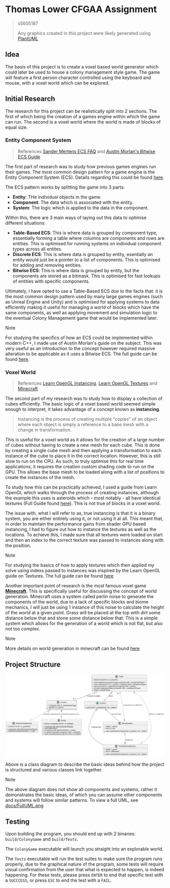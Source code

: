 # Thomas Lower CFGAA Assignment
> s5605187
> 
> Any graphics created in this project were likely generated using [PlantUML](https://plantuml.com/)

## Idea

The basis of this project is to create a voxel based world generator which could later be used to house a colony management style game. The game will feature a first person character controlled using the keyboard and mouse, with a voxel world which can be explored.

## Initial Research

The research for this project can be realistically split into 2 sections. The first of which being the creation of a games engine within which the game can run. The second is a voxel world where the world is made of blocks of equal size.

### Entity Component System

> References [Sander Mertens ECS FAQ](https://github.com/SanderMertens/ecs-faq) and [Austin Morlan's Bitwise ECS Guide](https://austinmorlan.com/posts/entity_component_system/)

The first part of research was to study how previous games engines run their games. The most common design pattern for a game engine is the Entity Component System (ECS). Details regarding this could be found [here](https://github.com/SanderMertens/ecs-faq).

The ECS pattern works by splitting the game into 3 parts:
- **Entity**: THe individual objects in the game.
- **Component**: The data which is associated with the entity.
- **System**: The logic which is applied to the data in the component.

Within this, there are 3 main ways of laying out this data to optimise different situations:

- **Table-Based ECS**: This is where data is grouped by component type, essentially forming a table where columns are components and rows are entities. This is optimised for running systems on individual component types across all entites.
- **Discrete ECS**: This is where data is grouped by entity, esentially an entity would just be a pointer to a list of components. This is optimised for adding and removing entities.
- **Bitwise ECS**: This is where data is grouped by entity, but the components are stored as a bitmask. This is optimised for fast lookups of entities with specific components.

Ultimately, I have opted to use a Table-Based ECS due to the facts that: it is the most common design pattern used by many large games engines (such as Unreal Engine and Unity) and is optimised for applying systems to data efficiently making it useful for managing a world of blocks which have the same components, as well as applying movement and simulation logic to the eventual Colony Management game that would be implemented later.

> [!NOTE]
> For studying the specifics of how an ECS could be implemented within modern C++, I made use of Austin Morlan's guide on the subject. This was very useful as an introduction to the concept however required massive alteration to be applicable as it uses a Bitwise ECS. The full guide can be found [here](https://austinmorlan.com/posts/entity_component_system/).

### Voxel World

> References [Learn OpenGL Instancing](https://learnopengl.com/Advanced-OpenGL/Instancing), [Learn OpenGL Textures](https://learnopengl.com/Getting-started/Textures) and [Minecraft](https://www.minecraft.net/en-us)

The second part of my research was to study how to display a collection of cubes efficiently. The basic logic of a voxel based world seemed simple enough to interpret, it takes advantage of a concept known as **instancing**.

> Instancing is the process of creating multiple "copies" of an object where each object is simply a reference to a base mesh with a change in transformation.

This is useful for a voxel world as it allows for the creation of a large number of cubes without having to create a new mesh for each cube. This is done by creating a single cube mesh and then applying a transformation to each instance of the cube to place it in the correct location. However, this is still slow to run on the CPU. As such, to truly optimise this for real time applications, it requires the creation custom shading code to run on the GPU. This allows the base mesh to be loaded
along with a list of positions to create the instances of the mesh.

To study how this can be practically achieved, I used a guide from Learn OpenGL which walks through the process of creating instances, although the example this uses is asteroids which - most notably - all have identical textures (Full Guide found [here](https://learnopengl.com/Advanced-OpenGL/Instancing)). This is not true of blocks in a voxel world.

The issue with, what I will refer to as, true instancing is that it is a binary system, you are either entirely using it, or not using it at all. This meant that, in order to maintain the performance gains from shader GPU based instancing, I had to figure out how to instance the textures as well as the locations. To achieve this, I made sure that all textures were loaded on start and then an index to the correct texture was passed to instances along with the position.

> [!NOTE]
> For studying the basics of how to apply textures which then applied my solve using indexs passed to instances was inspired by the Learn OpenGL guide on Textures. The full guide can be found [here](https://learnopengl.com/Getting-started/Textures)

Another important point of research is the most famous voxel game **[Minecraft](https://www.minecraft.net/en-us)**. This is specifically useful for discussing the concept of world generation. Minecraft uses a system called perlin noise to generate the components of the world, due to a lack of specific blocks and biome mechanics, I will just be using 1 instance of this noise to calculate the height of the world at a given point. Grass will be placed at the top with dirt some distance below that
and stone some distance below that. This is a simple system which allows for the generation of a world which is not flat, but also not too complex.

> [!NOTE]
> More details on world generation in minecraft can be found [here](https://minecraft.wiki/w/World_generation)

## Project Structure

![/docs/ClassDiagram.png](https://github.com/NCCA/programming-assignment-supersliser/blob/docs/docs/ClassDiagram.png?raw=true)

Above is a class diagram to describe the basic ideas behind how the project is structured and various classes link together.

> [!NOTE]
> The above diagram does not show all components and systems, rather it demonstrates the basic ideas, of which you can assume other components and systems will follow similar patterns. To view a full UML, see [docs/FullUML.png](https://github.com/NCCA/programming-assignment-supersliser/blob/docs/docs/fullUML.png?raw=true)

## Testing

Upon building the program, you should end up with 2 binaries: `build/ColonyGame` and `build/Tests`.

The `ColonyGame` executable will launch you straight into an explorable world.

The `Tests` executable will run the test suites to make sure the program runs properly, due to the graphical nature of the program, some tests will require visual confirmation from the user that what is expected to happen, is indeed happening. For these tests, please press `ENTER` to end that specific test with a `SUCCCESS`, or press `ESC` to  end the test with a `FAIL`.
